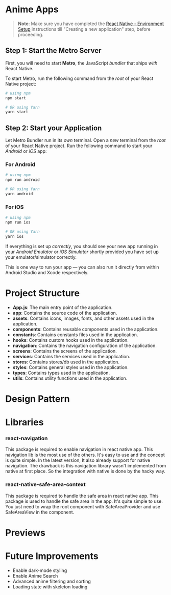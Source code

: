 # Anime Apps

>**Note**: Make sure you have completed the [React Native - Environment Setup](https://reactnative.dev/docs/environment-setup) instructions till "Creating a new application" step, before proceeding.

## Step 1: Start the Metro Server

First, you will need to start **Metro**, the JavaScript _bundler_ that ships _with_ React Native.

To start Metro, run the following command from the _root_ of your React Native project:

```bash
# using npm
npm start

# OR using Yarn
yarn start
```

## Step 2: Start your Application

Let Metro Bundler run in its _own_ terminal. Open a _new_ terminal from the _root_ of your React Native project. Run the following command to start your _Android_ or _iOS_ app:

### For Android

```bash
# using npm
npm run android

# OR using Yarn
yarn android
```

### For iOS

```bash
# using npm
npm run ios

# OR using Yarn
yarn ios
```

If everything is set up _correctly_, you should see your new app running in your _Android Emulator_ or _iOS Simulator_ shortly provided you have set up your emulator/simulator correctly.

This is one way to run your app — you can also run it directly from within Android Studio and Xcode respectively.

# Project Structure
- **App.js**: The main entry point of the application.
- **app**: Contains the source code of the application.
- **assets**: Contains icons, images, fonts, and other assets used in the application.
- **components**: Contains reusable components used in the application.
- **constants**: Contains constants files used in the application.
- **hooks**: Contains custom hooks used in the application.
- **navigation**: Contains the navigation configuration of the application.
- **screens**: Contains the screens of the application.
- **services**: Contains the services used in the application.
- **stores**: Contains stores/db used in the application.
- **styles**: Contains general styles used in the application.
- **types**: Contains types used in the application.
- **utils**: Contains utility functions used in the application.

# Design Pattern

# Libraries

### react-navigation
This package is required to enable navigation in react native app. This navigation lib is the most use of the others. It's easy to use and the concept is quite simple. In the latest version, It also already support for native navigation. The drawback is this navigation library wasn't implemented from native at first place. So the integration with native is done by the hacky way.

### react-native-safe-area-context
This package is required to handle the safe area in react native app. This package is used to handle the safe area in the app. It's quite simple to use. You just need to wrap the root component with SafeAreaProvider and use SafeAreaView in the component.

# Previews

# Future Improvements
- Enable dark-mode styling
- Enable Anime Search
- Advanced anime filtering and sorting
- Loading state with skeleton loading

